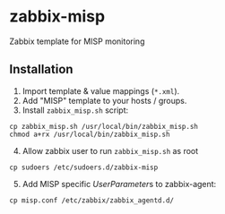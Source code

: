 # zabbix-misp

Zabbix template for MISP monitoring
## Installation
1. Import template & value mappings (`*.xml`).
2. Add "MISP" template to your hosts / groups.
2. Install `zabbix_misp.sh` script:
```
cp zabbix_misp.sh /usr/local/bin/zabbix_misp.sh
chmod a+rx /usr/local/bin/zabbix_misp.sh
```
4. Allow zabbix user to run `zabbix_misp.sh` as root
```
cp sudoers /etc/sudoers.d/zabbix-misp
```
5. Add MISP specific *UserParameter*s to zabbix-agent:
```
cp misp.conf /etc/zabbix/zabbix_agentd.d/
```
